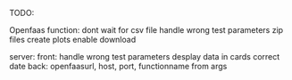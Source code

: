 TODO:

Openfaas function:
    dont wait for csv file
    handle wrong test parameters
    zip files
    create plots
    enable download

server:
    front:
        handle wrong test parameters 
        desplay data in cards
        correct date
    back:
        openfaasurl, host, port, functionname from args

